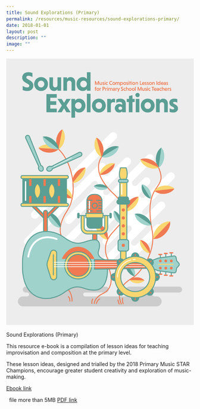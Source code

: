```yaml
---
title: Sound Explorations (Primary)
permalink: /resources/music-resources/sound-explorations-primary/
date: 2018-01-01
layout: post
description: ""
image: ""
---
```


<img src="/images/09618f9dbu2750.png" 
         style="width:600px"
	/>
<br>


Sound Explorations (Primary)

This resource e-book is a compilation of lesson ideas for teaching improvisation and composition at the primary level. 

These lesson ideas, designed and trialled by the 2018 Primary Music STAR Champions, encourage greater student creativity and exploration of music-making.

[Ebook link](https://joom.ag/mHCI)

 
file more than 5MB
[PDF link](https://academyofsingaporeteachers.moe.edu.sg/docs/librariesprovider4/music-resources/sound-explorations-(pri).pdf?sfvrsn=d0bea17d_0)